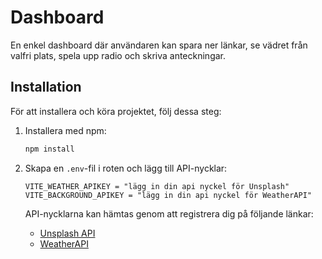 # Dashboard

En enkel dashboard där användaren kan spara ner länkar, se vädret från valfri plats, spela upp radio och skriva anteckningar.

## Installation

För att installera och köra projektet, följ dessa steg:

1. Installera med npm:

    ```bash
    npm install
    ```

2. Skapa en `.env`-fil i roten och lägg till API-nycklar:

    ```env
    VITE_WEATHER_APIKEY = "lägg in din api nyckel för Unsplash"
    VITE_BACKGROUND_APIKEY = "lägg in din api nyckel för WeatherAPI"
    ```

    API-nycklarna kan hämtas genom att registrera dig på följande länkar:
    - [Unsplash API](https://unsplash.com/developers)
    - [WeatherAPI](https://www.weatherapi.com/)

